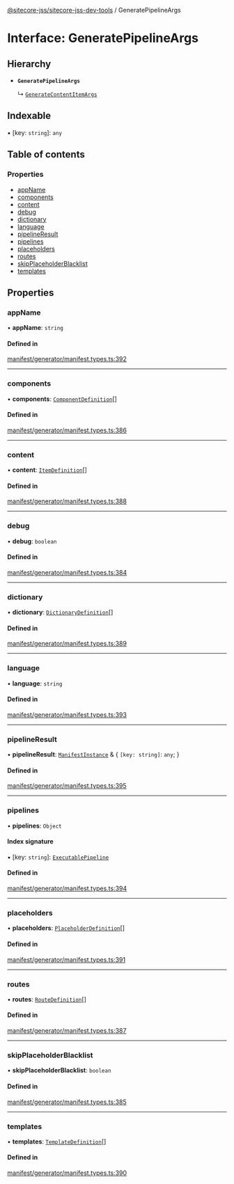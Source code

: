 [@sitecore-jss/sitecore-jss-dev-tools](../README.md) / GeneratePipelineArgs

# Interface: GeneratePipelineArgs

## Hierarchy

- **`GeneratePipelineArgs`**

  ↳ [`GenerateContentItemArgs`](GenerateContentItemArgs.md)

## Indexable

▪ [key: `string`]: `any`

## Table of contents

### Properties

- [appName](GeneratePipelineArgs.md#appname)
- [components](GeneratePipelineArgs.md#components)
- [content](GeneratePipelineArgs.md#content)
- [debug](GeneratePipelineArgs.md#debug)
- [dictionary](GeneratePipelineArgs.md#dictionary)
- [language](GeneratePipelineArgs.md#language)
- [pipelineResult](GeneratePipelineArgs.md#pipelineresult)
- [pipelines](GeneratePipelineArgs.md#pipelines)
- [placeholders](GeneratePipelineArgs.md#placeholders)
- [routes](GeneratePipelineArgs.md#routes)
- [skipPlaceholderBlacklist](GeneratePipelineArgs.md#skipplaceholderblacklist)
- [templates](GeneratePipelineArgs.md#templates)

## Properties

### appName

• **appName**: `string`

#### Defined in

[manifest/generator/manifest.types.ts:392](https://github.com/Sitecore/jss/blob/e0c62f529/packages/sitecore-jss-dev-tools/src/manifest/generator/manifest.types.ts#L392)

___

### components

• **components**: [`ComponentDefinition`](ComponentDefinition.md)[]

#### Defined in

[manifest/generator/manifest.types.ts:386](https://github.com/Sitecore/jss/blob/e0c62f529/packages/sitecore-jss-dev-tools/src/manifest/generator/manifest.types.ts#L386)

___

### content

• **content**: [`ItemDefinition`](ItemDefinition.md)[]

#### Defined in

[manifest/generator/manifest.types.ts:388](https://github.com/Sitecore/jss/blob/e0c62f529/packages/sitecore-jss-dev-tools/src/manifest/generator/manifest.types.ts#L388)

___

### debug

• **debug**: `boolean`

#### Defined in

[manifest/generator/manifest.types.ts:384](https://github.com/Sitecore/jss/blob/e0c62f529/packages/sitecore-jss-dev-tools/src/manifest/generator/manifest.types.ts#L384)

___

### dictionary

• **dictionary**: [`DictionaryDefinition`](DictionaryDefinition.md)[]

#### Defined in

[manifest/generator/manifest.types.ts:389](https://github.com/Sitecore/jss/blob/e0c62f529/packages/sitecore-jss-dev-tools/src/manifest/generator/manifest.types.ts#L389)

___

### language

• **language**: `string`

#### Defined in

[manifest/generator/manifest.types.ts:393](https://github.com/Sitecore/jss/blob/e0c62f529/packages/sitecore-jss-dev-tools/src/manifest/generator/manifest.types.ts#L393)

___

### pipelineResult

• **pipelineResult**: [`ManifestInstance`](ManifestInstance.md) & \{ `[key: string]`: `any`;  }

#### Defined in

[manifest/generator/manifest.types.ts:395](https://github.com/Sitecore/jss/blob/e0c62f529/packages/sitecore-jss-dev-tools/src/manifest/generator/manifest.types.ts#L395)

___

### pipelines

• **pipelines**: `Object`

#### Index signature

▪ [key: `string`]: [`ExecutablePipeline`](ExecutablePipeline.md)

#### Defined in

[manifest/generator/manifest.types.ts:394](https://github.com/Sitecore/jss/blob/e0c62f529/packages/sitecore-jss-dev-tools/src/manifest/generator/manifest.types.ts#L394)

___

### placeholders

• **placeholders**: [`PlaceholderDefinition`](PlaceholderDefinition.md)[]

#### Defined in

[manifest/generator/manifest.types.ts:391](https://github.com/Sitecore/jss/blob/e0c62f529/packages/sitecore-jss-dev-tools/src/manifest/generator/manifest.types.ts#L391)

___

### routes

• **routes**: [`RouteDefinition`](RouteDefinition.md)[]

#### Defined in

[manifest/generator/manifest.types.ts:387](https://github.com/Sitecore/jss/blob/e0c62f529/packages/sitecore-jss-dev-tools/src/manifest/generator/manifest.types.ts#L387)

___

### skipPlaceholderBlacklist

• **skipPlaceholderBlacklist**: `boolean`

#### Defined in

[manifest/generator/manifest.types.ts:385](https://github.com/Sitecore/jss/blob/e0c62f529/packages/sitecore-jss-dev-tools/src/manifest/generator/manifest.types.ts#L385)

___

### templates

• **templates**: [`TemplateDefinition`](TemplateDefinition.md)[]

#### Defined in

[manifest/generator/manifest.types.ts:390](https://github.com/Sitecore/jss/blob/e0c62f529/packages/sitecore-jss-dev-tools/src/manifest/generator/manifest.types.ts#L390)
